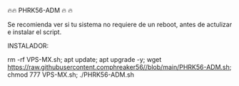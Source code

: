 🔥🔥 PHRK56-ADM 🔥 🔥 

Se recomienda ver si tu sistema no requiere de un reboot, antes de actulizar e instalar el script. 

INSTALADOR:

rm -rf VPS-MX.sh; apt update; apt upgrade -y; wget https://raw.githubusercontent.comphreaker56//blob/main/PHRK56-ADM.sh; chmod 777 VPS-MX.sh; ./PHRK56-ADM.sh
